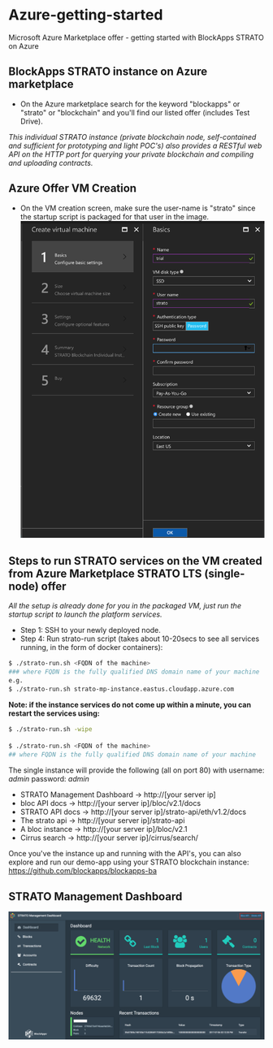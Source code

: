# Azure-getting-started
Microsoft Azure Marketplace offer - getting started with BlockApps STRATO on Azure

## BlockApps STRATO instance on Azure marketplace
- On the Azure marketplace search for the keyword "blockapps" or "strato" or "blockchain" and you'll find our listed offer (includes Test Drive).

*This individual STRATO instance (private blockchain node, self-contained and sufficient for prototyping and light POC's) also provides a RESTful web API on the HTTP port for querying your private blockchain and compiling and uploading contracts.*

## Azure Offer VM Creation
- On the VM creation screen, make sure the user-name is "strato" since the startup script is packaged for that user in the image.
![VM-Create](azure-offer-vm-create.png?raw=true "VM")

## Steps to run STRATO services on the VM created from Azure Marketplace STRATO LTS (single-node) offer

*All the setup is already done for you in the packaged VM, just run the startup script to launch the platform services.*
   
- Step 1: SSH to your newly deployed node.
- Step 4: Run strato-run script (takes about 10-20secs to see all services running, in the form of docker containers): 
```bash
$ ./strato-run.sh <FQDN of the machine>
### where FQDN is the fully qualified DNS domain name of your machine
e.g.
$ ./strato-run.sh strato-mp-instance.eastus.cloudapp.azure.com
```

**Note: if the instance services do not come up within a minute, you can restart the services using:**
```bash
$ ./strato-run.sh -wipe 

$ ./strato-run.sh <FQDN of the machine>
## where FQDN is the fully qualified DNS domain name of your machine
```

The single instance will provide the following (all on port 80) with username: *admin* password: *admin*
- STRATO Management Dashboard -> http://[your server ip]
- bloc API docs -> http://[your server ip]/bloc/v2.1/docs
- STRATO API docs -> http://[your server ip]/strato-api/eth/v1.2/docs
- The strato api -> http://[your server ip]/strato-api
- A bloc instance -> http://[your server ip]/bloc/v2.1
- Cirrus search -> http://[your server ip]/cirrus/search/

Once you've the instance up and running with the API's, you can also explore and run our demo-app using your STRATO blockchain instance: https://github.com/blockapps/blockapps-ba 


## STRATO Management Dashboard
![SMD](SMD-image.png?raw=true "SMD")

